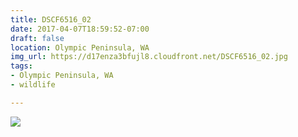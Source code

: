 ```yaml
---
title: DSCF6516_02
date: 2017-04-07T18:59:52-07:00
draft: false
location: Olympic Peninsula, WA
img_url: https://d17enza3bfujl8.cloudfront.net/DSCF6516_02.jpg
tags:
- Olympic Peninsula, WA
- wildlife

---
```


![](https://d17enza3bfujl8.cloudfront.net/DSCF6516_02.jpg)

